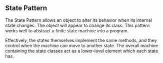 State Pattern
---

The State Pattern allows an object to alter its behavior when its internal state changes. 
The object will appear to change its class.
This pattern works well to abstract a finite state machine into a program. 
 
Effectively, the states themselves implement the same methods, and they control when the machine can move to another state.
The overall machine containing the state classes act as a lower-level element which each state has.
 
